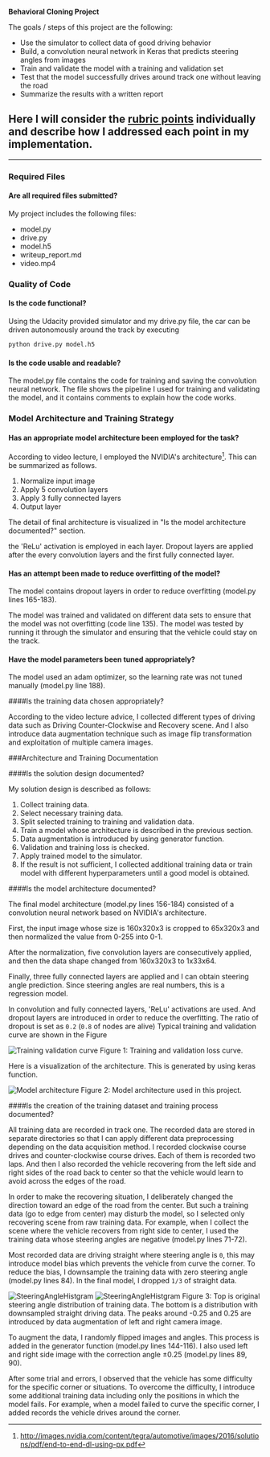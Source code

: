 **Behavioral Cloning Project**

The goals / steps of this project are the following:
* Use the simulator to collect data of good driving behavior
* Build, a convolution neural network in Keras that predicts steering angles from images
* Train and validate the model with a training and validation set
* Test that the model successfully drives around track one without leaving the road
* Summarize the results with a written report


## Here I will consider the [rubric points](https://review.udacity.com/#!/rubrics/432/view) individually and describe how I addressed each point in my implementation.  

---
### Required Files

#### Are all required files submitted?

My project includes the following files:
* model.py
* drive.py
* model.h5
* writeup_report.md
* video.mp4

### Quality of Code

#### Is the code functional?
Using the Udacity provided simulator and my drive.py file, the car can be driven autonomously around the track by executing
```sh
python drive.py model.h5
```

#### Is the code usable and readable?

The model.py file contains the code for training and saving the convolution neural network. The file shows the pipeline I used for training and validating the model, and it contains comments to explain how the code works.

### Model Architecture and Training Strategy

#### Has an appropriate model architecture been employed for the task?

According to video lecture, I employed the NVIDIA's architecture[^1].
This can be summarized as follows.
1. Normalize input image
2. Apply 5 convolution layers
3. Apply 3 fully connected layers
4. Output layer

The detail of final architecture is visualized in "Is the model architecture documented?" section.

the 'ReLu' activation is employed in each layer.
Dropout layers are applied after the every convolution layers and the first fully connected layer.

[^1]:http://images.nvidia.com/content/tegra/automotive/images/2016/solutions/pdf/end-to-end-dl-using-px.pdf

#### Has an attempt been made to reduce overfitting of the model?

The model contains dropout layers in order to reduce overfitting (model.py lines 165-183).

The model was trained and validated on different data sets to ensure that the model was not overfitting (code line 135). The model was tested by running it through the simulator and ensuring that the vehicle could stay on the track.


#### Have the model parameters been tuned appropriately?

The model used an adam optimizer, so the learning rate was not tuned manually (model.py line 188).

####Is the training data chosen appropriately?

According to the video lecture advice, I collected different types of driving data such as Driving Counter-Clockwise and Recovery scene.  And I also introduce data augmentation technique such as image flip transformation and exploitation of multiple camera images.

###Architecture and Training Documentation

####Is the solution design documented?

My solution design is described as follows:

1. Collect training data.
2. Select necessary training data.
3. Split selected training to training and validation data.
5. Train a model whose architecture is described in the previous section.
6. Data augmentation is introduced by using generator function.
7. Validation and training loss is checked.
8. Apply trained model to the simulator.
9. If the result is not sufficient, I collected additional training data or train model with different hyperparameters until a good model is obtained.


####Is the model architecture documented?

The final model architecture (model.py lines 156-184) consisted of a convolution neural network based on NVIDIA's architecture.

First, the input image whose size is 160x320x3 is cropped to 65x320x3 and then normalized the value from 0-255 into 0-1.

After the normalization, five convolution layers are consecutively applied, and then the data shape changed from 160x320x3 to 1x33x64.

Finally, three fully connected layers are applied and I can obtain steering angle prediction. Since steering angles are real numbers, this is a regression model.

In convolution and fully connected layers, 'ReLu' activations are used.
And dropout layers are introduced in order to reduce the overfitting. The ratio of dropout is set as `0.2` (`0.8` of nodes are alive)
Typical training and validation curve are shown in the Figure

![Training validation curve](./training_curve.png)
Figure 1: Training and validation loss curve.

Here is a visualization of the architecture. This is generated by using keras function.

![Model architecture](./model.png)
Figure 2: Model architecture used in this project.

####Is the creation of the training dataset and training process documented?

All training data are recorded in track one. The recorded data are stored in separate directories so that I can apply different data preprocessing depending on the data acquisition method. I recorded clockwise course drives and counter-clockwise course drives. Each of them is recorded two laps. And then I also recorded the vehicle recovering from the left side and right sides of the road back to center so that the vehicle would learn to avoid across the edges of the road.

In order to make the recovering situation, I deliberately changed the direction toward an edge of the road from the center. But such a training data (go to edge from center) may disturb the model, so I selected only recovering scene from raw training data. For example, when I collect the scene where the vehicle recovers from right side to center, I used the training data whose steering angles are negative (model.py lines 71-72).

Most recorded data are driving straight where steering angle is `0`, this may introduce model bias which prevents the vehicle from curve the corner. To reduce the bias, I downsample the training data with zero steering angle (model.py lines 84).
In the final model, I dropped `1/3` of straight data.

![SteeringAngleHistgram](./hist_raw.png)
![SteeringAngleHistgram](./hist_down.png)
Figure 3: Top is original steering angle distribution of training data. The bottom is a distribution with downsampled straight driving data. The peaks around -0.25 and 0.25 are introduced by data augmentation of left and right camera image.

To augment the data, I randomly flipped images and angles. This process is added in the generator function (model.py lines 144-116). I also used left and right side image with the correction angle $\pm0.25$ (model.py lines 89, 90).

After some trial and errors, I observed that the vehicle has some difficulty for the specific corner or situations. To overcome the difficulty, I introduce some additional training data including only the positions in which the model fails. For example, when a model failed to curve the specific corner, I added records the vehicle drives around the corner.
